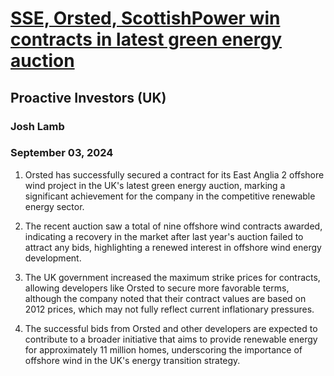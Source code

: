 # [SSE, Orsted, ScottishPower win contracts in latest green energy auction](https://advance.lexis.com/api/document?collection=news&id=urn:contentItem:6CW9-0BM1-JBYR-J01Y-00000-00&context=1519360)
## Proactive Investors (UK)
### Josh Lamb
### September 03, 2024

1. Orsted has successfully secured a contract for its East Anglia 2 offshore wind project in the UK's latest green energy auction, marking a significant achievement for the company in the competitive renewable energy sector.

2. The recent auction saw a total of nine offshore wind contracts awarded, indicating a recovery in the market after last year's auction failed to attract any bids, highlighting a renewed interest in offshore wind energy development.

3. The UK government increased the maximum strike prices for contracts, allowing developers like Orsted to secure more favorable terms, although the company noted that their contract values are based on 2012 prices, which may not fully reflect current inflationary pressures.

4. The successful bids from Orsted and other developers are expected to contribute to a broader initiative that aims to provide renewable energy for approximately 11 million homes, underscoring the importance of offshore wind in the UK's energy transition strategy.